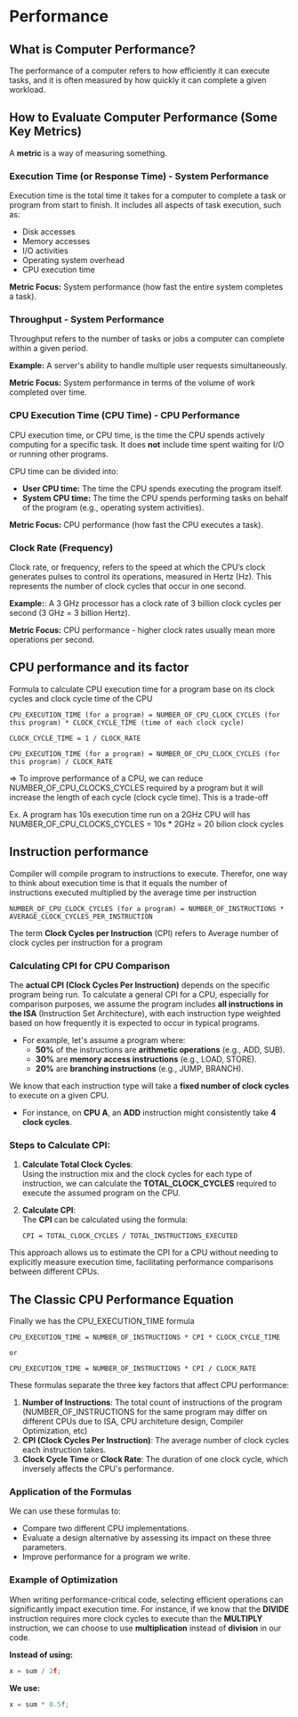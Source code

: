 # Performance

## What is Computer Performance?

The performance of a computer refers to how efficiently it can execute tasks, and it is often measured by how quickly it can complete a given workload.

## How to Evaluate Computer Performance (Some Key Metrics)

A **metric** is a way of measuring something.

### Execution Time (or Response Time) - System Performance

Execution time is the total time it takes for a computer to complete a task or program from start to finish. It includes all aspects of task execution, such as:
- Disk accesses
- Memory accesses
- I/O activities
- Operating system overhead
- CPU execution time

**Metric Focus:** System performance (how fast the entire system completes a task).

### Throughput - System Performance

Throughput refers to the number of tasks or jobs a computer can complete within a given period.

**Example:** A server's ability to handle multiple user requests simultaneously.

**Metric Focus:** System performance in terms of the volume of work completed over time.

### CPU Execution Time (CPU Time) - CPU Performance

CPU execution time, or CPU time, is the time the CPU spends actively computing for a specific task. It does **not** include time spent waiting for I/O or running other programs.

CPU time can be divided into:
- **User CPU time:** The time the CPU spends executing the program itself.
- **System CPU time:** The time the CPU spends performing tasks on behalf of the program (e.g., operating system activities).

**Metric Focus:** CPU performance (how fast the CPU executes a task).

### Clock Rate (Frequency)

Clock rate, or frequency, refers to the speed at which the CPU’s clock generates pulses to control its operations, measured in Hertz (Hz). This represents the number of clock cycles that occur in one second.

**Example:**: A 3 GHz processor has a clock rate of 3 billion clock cycles per second (3 GHz = 3 billion Hertz).

**Metric Focus:** CPU performance - higher clock rates usually mean more operations per second.

## CPU performance and its factor

Formula to calculate CPU execution time for a program base on its clock cycles and clock cycle time of the CPU

```
CPU_EXECUTION_TIME (for a program) = NUMBER_OF_CPU_CLOCK_CYCLES (for this program) * CLOCK_CYCLE_TIME (time of each clock cycle)

CLOCK_CYCLE_TIME = 1 / CLOCK_RATE

CPU_EXECUTION_TIME (for a program) = NUMBER_OF_CPU_CLOCK_CYCLES (for this program) / CLOCK_RATE
```
=> To improve performance of a CPU, we can reduce NUMBER_OF_CPU_CLOCKS_CYCLES required by a program but it will increase  the length of each 
cycle (clock cycle time). This is a trade-off

Ex. A program has 10s execution time run on a 2GHz CPU will has NUMBER_OF_CPU_CLOCKS_CYCLES = 10s * 2GHz = 20 bilion clock cycles

## Instruction performance

Compiler will compile program to instructions to execute. Therefor, one way to think about execution time is that it equals the number of  
instructions executed multiplied by the average time per instruction

```
NUMBER_OF_CPU_CLOCK_CYCLES (for a program) = NUMBER_OF_INSTRUCTIONS * AVERAGE_CLOCK_CYCLES_PER_INSTRUCTION
```

The term **Clock Cycles per Instruction** (CPI) refers to Average number of clock cycles per instruction for a program 

### Calculating CPI for CPU Comparison

The **actual CPI (Clock Cycles Per Instruction)** depends on the specific program being run. To calculate a general CPI for a CPU, especially for comparison purposes, we assume the program includes **all instructions in the ISA** (Instruction Set Architecture), with each instruction type weighted based on how frequently it is expected to occur in typical programs.

- For example, let's assume a program where:
  - **50%** of the instructions are **arithmetic operations** (e.g., ADD, SUB).
  - **30%** are **memory access instructions** (e.g., LOAD, STORE).
  - **20%** are **branching instructions** (e.g., JUMP, BRANCH).

We know that each instruction type will take a **fixed number of clock cycles** to execute on a given CPU.  
- For instance, on **CPU A**, an **ADD** instruction might consistently take **4 clock cycles**.

### Steps to Calculate CPI:
1. **Calculate Total Clock Cycles**:  
   Using the instruction mix and the clock cycles for each type of instruction, we can calculate the **TOTAL_CLOCK_CYCLES** required to execute the assumed program on the CPU.

2. **Calculate CPI**:  
   The **CPI** can be calculated using the formula:
   ```
   CPI = TOTAL_CLOCK_CYCLES / TOTAL_INSTRUCTIONS_EXECUTED
   ```

This approach allows us to estimate the CPI for a CPU without needing to explicitly measure execution time, facilitating performance comparisons between different CPUs.


## The Classic CPU Performance Equation

Finally we has the CPU_EXECUTION_TIME formula

```
CPU_EXECUTION_TIME = NUMBER_OF_INSTRUCTIONS * CPI * CLOCK_CYCLE_TIME

or

CPU_EXECUTION_TIME = NUMBER_OF_INSTRUCTIONS * CPI / CLOCK_RATE
```

These formulas separate the three key factors that affect CPU performance:

1. **Number of Instructions**: The total count of instructions of the program (NUMBER_OF_INSTRUCTIONS for the same program may differ on different CPUs due to ISA, CPU architeture design, Compiler Optimization, etc)
2. **CPI (Clock Cycles Per Instruction)**: The average number of clock cycles each instruction takes.
3. **Clock Cycle Time** or **Clock Rate**: The duration of one clock cycle, which inversely affects the CPU's performance.

### Application of the Formulas

We can use these formulas to:

- Compare two different CPU implementations.
- Evaluate a design alternative by assessing its impact on these three parameters.
- Improve performance for a program we write.

### Example of Optimization

When writing performance-critical code, selecting efficient operations can significantly impact execution time. For instance, if we know that the **DIVIDE** instruction requires more clock cycles to execute than the **MULTIPLY** instruction, we can choose to use **multiplication** instead of **division** in our code.

**Instead of using:**

```c
x = sum / 2f;
```

**We use:**

```c
x = sum * 0.5f;
```
